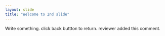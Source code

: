```yaml
---
layout: slide
title: "Welcome to 2nd slide"
---
```

Write something.
click back buttton to return.
reviewer added this comment.

